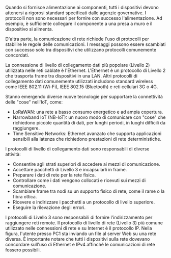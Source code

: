 Quando si fornisce alimentazione ai componenti, tutti i dispositivi devono attenersi a rigorosi standard specificati dalle agenzie governative. I protocolli non sono necessari per fornire con successo l'alimentazione. Ad esempio, è sufficiente collegare il componente a una presa a muro e il dispositivo si alimenta.

D'altra parte, la comunicazione di rete richiede l'uso di protocolli per stabilire le regole delle comunicazioni. I messaggi possono essere scambiati con successo solo tra dispositivi che utilizzano protocolli comunemente concordati.

La connessione di livello di collegamento dati più popolare (Livello 2) utilizzata nelle reti cablate è l'Ethernet. L'Ethernet è un protocollo di Livello 2 che trasporta frame tra dispositivi in una LAN. Altri protocolli di collegamento dati comunemente utilizzati includono standard wireless come IEEE 802.11 (Wi-Fi), IEEE 802.15 (Bluetooth) e reti cellulari 3G o 4G.

Stanno emergendo diverse nuove tecnologie per supportare la connettività delle "cose" nell'IoT, come:

- LoRaWAN: una rete a basso consumo energetico e ad ampia copertura.
- Narrowband IoT (NB-IoT): un nuovo modo di comunicare con "cose" che richiedono piccole quantità di dati, per lunghi periodi, in luoghi difficili da raggiungere.
- Time Sensitive Networks: Ethernet avanzato che supporta applicazioni sensibili alla latenza che richiedono prestazioni di rete deterministiche.

I protocolli di livello di collegamento dati sono responsabili di diverse attività:

- Consentire agli strati superiori di accedere ai mezzi di comunicazione.
- Accettare pacchetti di Livello 3 e incapsularli in frame.
- Preparare i dati di rete per la rete fisica.
- Controllare come i dati vengono collocati e ricevuti sui mezzi di comunicazione.
- Scambiare frame tra nodi su un supporto fisico di rete, come il rame o la fibra ottica.
- Ricevere e indirizzare i pacchetti a un protocollo di livello superiore.
- Eseguire la rilevazione degli errori.

I protocolli di Livello 3 sono responsabili di fornire l'indirizzamento per raggiungere reti remote. Il protocollo di livello di rete (Livello 3) più comune utilizzato nelle connessioni di rete e su Internet è il protocollo IP. Nella figura, l'utente presso PC1 sta inviando un file al server Web su una rete diversa. È importante notare che tutti i dispositivi sulla rete dovevano concordare sull'uso di Ethernet e IPv4 affinché le comunicazioni di rete fossero possibili.